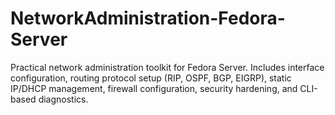 # NetworkAdministration-Fedora-Server
Practical network administration toolkit for Fedora Server. Includes interface configuration, routing protocol setup (RIP, OSPF, BGP, EIGRP), static IP/DHCP management, firewall configuration, security hardening, and CLI-based diagnostics.
